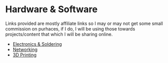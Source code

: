 # Hardware & Software

Links provided are mostly affiliate links so I may or may not get some small commission on purhaces, if I do, I will be using those towards projects/content that which I will be sharing online.

* [Electronics & Soldering](/electronics-soldering)
* [Networking](/networking)
* [3D Printing](3dprinting)

